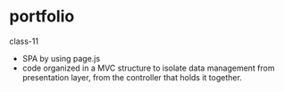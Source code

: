 # portfolio
class-11
- SPA by using page.js
- code organized in a MVC structure to isolate data management from presentation layer, from the controller that holds it together.
